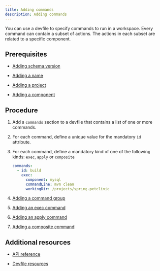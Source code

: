 ```yaml
---
title: Adding commands
description: Adding commands
---
```


You can use a devfile to specify commands to run in a workspace. Every
command can contain a subset of actions. The actions in each subset are
related to a specific component.

## Prerequisites

- [Adding schema version](./versions)

- [Adding a name](./metadata)

- [Adding a project](./adding-projects)

- [Adding a component](./adding-components)

## Procedure

1. Add a `commands` section to a devfile that contains a list of one or
    more commands.

2. For each command, define a unique value for the mandatory `id`
    attribute.

3. For each command, define a mandatory kind of one of the following
    kinds: `exec`, `apply` or `composite`

    ```yaml {% title="sample command" filename="devfile.yaml" %}
    commands:
      - id: build
        exec:
          component: mysql
          commandLine: mvn clean
          workingDir: /projects/spring-petclinic
    ```

4. [Adding a command group](./adding-a-command-group)

5. [Adding an exec command](./adding-an-exec-command)

6. [Adding an apply command](./adding-an-apply-command)

7. [Adding a composite command](./adding-a-composite-command)

## Additional resources

- [API reference](./devfile-schema)

- [Devfile resources](./resources)
